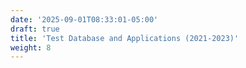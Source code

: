 ```yaml
---
date: '2025-09-01T08:33:01-05:00'
draft: true
title: 'Test Database and Applications (2021-2023)'
weight: 8
---
```

